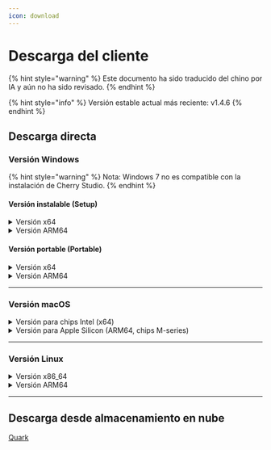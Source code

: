 ```yaml
---
icon: download
---
```

# Descarga del cliente


{% hint style="warning" %}
Este documento ha sido traducido del chino por IA y aún no ha sido revisado.
{% endhint %}




{% hint style="info" %}
Versión estable actual más reciente: v1.4.6
{% endhint %}

## Descarga directa

### Versión Windows

{% hint style="warning" %}
Nota: Windows 7 no es compatible con la instalación de Cherry Studio.
{% endhint %}

#### Versión instalable (Setup)

<details>

<summary>Versión x64</summary>

Línea principal:

【[Sitio oficial de Cherry Studio](https://cherry-ai.com/download)】 【[GitHub](https://github.com/CherryHQ/cherry-studio/releases/download/v1.4.6/Cherry-Studio-1.4.6-x64-setup.exe)】

Líneas de respaldo:

【[Línea 1](https://download-cf.ocoolai.com/https://github.com/CherryHQ/cherry-studio/releases/download/v1.4.6/Cherry-Studio-1.4.6-x64-setup.exe)】 【[Línea 2](https://download.ocoolai.com/https://github.com/CherryHQ/cherry-studio/releases/download/v1.4.6/Cherry-Studio-1.4.6-x64-setup.exe)】 【[Línea 3](https://download.ocoolai.online/https://github.com/CherryHQ/cherry-studio/releases/download/v1.4.6/Cherry-Studio-1.4.6-x64-setup.exe)】

</details>

<details>

<summary>Versión ARM64</summary>

Línea principal:

【[Sitio oficial de Cherry Studio](https://cherry-ai.com/download)】 【[GitHub](https://github.com/CherryHQ/cherry-studio/releases/download/v1.4.6/Cherry-Studio-1.4.6-arm64-setup.exe)】

Líneas de respaldo:

【[Línea 1](https://download-cf.ocoolai.com/https://github.com/CherryHQ/cherry-studio/releases/download/v1.4.6/Cherry-Studio-1.4.6-arm64-setup.exe)】 【[Línea 2](https://download.ocoolai.com/https://github.com/CherryHQ/cherry-studio/releases/download/v1.4.6/Cherry-Studio-1.4.6-arm64-setup.exe)】 【[Línea 3](https://download.ocoolai.online/https://github.com/CherryHQ/cherry-studio/releases/download/v1.4.6/Cherry-Studio-1.4.6-arm64-setup.exe)】

</details>

#### Versión portable (Portable)

<details>

<summary>Versión x64</summary>

Línea principal:

【[Sitio oficial de Cherry Studio](https://cherry-ai.com/download)】 【[GitHub](https://github.com/CherryHQ/cherry-studio/releases/download/v1.4.6/Cherry-Studio-1.4.6-x64-portable.exe)】

Líneas de respaldo:

【[Línea 1](https://download-cf.ocoolai.com/https://github.com/CherryHQ/cherry-studio/releases/download/v1.4.6/Cherry-Studio-1.4.6-x64-portable.exe)】 【[Línea 2](https://download.ocoolai.com/https://github.com/CherryHQ/cherry-studio/releases/download/v1.4.6/Cherry-Studio-1.4.6-x64-portable.exe)】 【[Línea 3](https://download.ocoolai.online/https://github.com/CherryHQ/cherry-studio/releases/download/v1.4.6/Cherry-Studio-1.4.6-x64-portable.exe)】

</details>

<details>

<summary>Versión ARM64</summary>

Línea principal:

【[Sitio oficial de Cherry Studio](https://cherry-ai.com/download)】 【[GitHub](https://github.com/CherryHQ/cherry-studio/releases/download/v1.4.6/Cherry-Studio-1.4.6-arm64-portable.exe)】

Líneas de respaldo:

【[Línea 1](https://download-cf.ocoolai.com/https://github.com/CherryHQ/cherry-studio/releases/download/v1.4.6/Cherry-Studio-1.4.6-arm64-portable.exe)】 【[Línea 2](https://download.ocoolai.com/https://github.com/CherryHQ/cherry-studio/releases/download/v1.4.6/Cherry-Studio-1.4.6-arm64-portable.exe)】 【[Línea 3](https://download.ocoolai.online/https://github.com/CherryHQ/cherry-studio/releases/download/v1.4.6/Cherry-Studio-1.4.6-arm64-portable.exe)】

</details>

***

### Versión macOS

<details>

<summary>Versión para chips Intel (x64)</summary>

Línea principal:

【[Sitio oficial de Cherry Studio](https://cherry-ai.com/download)】 【[GitHub](https://github.com/CherryHQ/cherry-studio/releases/download/v极4.6/Cherry-Studio-1.4.6-x64.dmg)】

Líneas de respaldo:

【[Línea 1](https://download-cf.ocoolai.com/https://github.com/CherryHQ/cherry-studio/releases/download/v1.4.6/Cherry-Studio-1.4.6-x64.dmg)】 【[Línea 2](https://download.ocoolai.com/https://github.com/CherryHQ/cherry-studio/releases/download/v1.4.6/Cherry-Studio-1.4.6-x64.dmg)】 【[Línea 3](https://download.ocoolai.online/https://github.com/CherryHQ/cherry-studio/releases/download/v1.4.6/Cherry-Studio-1.4.6-x64.dmg)】

</details>

<details>

<summary>Versión para Apple Silicon (ARM64, chips M-series)</summary>

Línea principal:

【[Sitio oficial de Cherry Studio](https://cherry-ai.com/download)】 【[GitHub](https://github.com/CherryHQ/cherry-studio/releases/download/v1.4.6/Cherry-Studio-1.4.6-arm64.dmg)】

Líneas de respaldo:

【[Línea 1](https://download-cf.ocoolai.com/https://github.com/CherryHQ/cherry-studio/releases/download/v1.4.6/Cherry-Studio-1.4.6-arm64.dmg)】 【[Línea 2](https://download.ocoolai.com/https://github.com/CherryHQ/cherry-studio/releases/download/v1.4.6/Cherry-Studio-1.4.极6-arm64.dmg)】 【[Línea 3](https://download.ocoolai.online/https://github.com/CherryHQ/cherry-studio/releases/download/v1.4.6/Cherry-Studio-1.4.6-arm64.dmg)】

</details>

***

### Versión Linux

<details>

<summary>Versión x86_64</summary>

Línea principal:

【[Sitio oficial de Cherry Studio](https://cherry-ai.com/download)】 【[GitHub](https://github.com/CherryHQ/cherry-studio/releases/download/v1.4.6/Cherry-Studio-1.4.6-x86_64.AppImage)】

Líneas de respaldo:

【[Línea 1](https://download-cf.ocoolai.com/https://github.com/CherryHQ/cherry-studio/releases/download/v1.4.6/Cherry-Studio-1.4.6-x86_64.AppImage)】 【[Línea 2](https://download.ocoolai.com/https://github.com/CherryHQ/cherry-studio/releases/download/v1.4.6/Cherry-Studio-1.4.6-x86_64.AppImage)】 【[Línea 3](https://download.ocoolai.online/https://github.com/CherryHQ/cherry-studio/releases/download/v1.4.6/Cherry-Studio-1.4.6-x86_64.AppImage)】

</details>

<details>

<summary>Versión ARM64</summary>

Línea principal:

【[Sitio oficial de Cherry Studio](https://cherry-ai.com/download)】 【[GitHub](https://github.com/CherryHQ/cherry-studio/releases/download/v1.4.6/Cherry-Studio-1.4.6-arm64.AppImage)】

Líneas de respaldo:

【[Línea 1](https://download-cf.ocoolai.com/https://github.com/CherryHQ/cherry-studio/releases/download/v1.4.6/Cherry-Studio-1.4.6-arm64.AppImage)】 【[Línea 2](https://download.ocoolai.com/https://github.com/CherryHQ/cherry-studio/releases/download/v1.4.6/Cherry-Studio-1.4.6-arm64.AppImage)】 【[Línea 3](https://download.ocoolai.online/https://github.com/CherryHQ/cherry-studio/releases/download/v1.4.6/Cherry-Studio-1.4.6-arm64-AppImage)】

</details>

***

## Descarga desde almacenamiento en nube

[Quark](https://pan.quark.cn/s/c8533a1ec63e#/list/share)